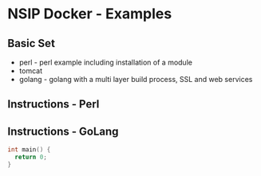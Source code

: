 # NSIP Docker - Examples

## Basic Set

* perl - perl example including installation of a module
* tomcat
* golang - golang with a multi layer build process, SSL and web services

## Instructions - Perl

## Instructions - GoLang



``` C++
int main() {
  return 0;
}
```
